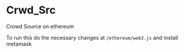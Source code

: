 # Crwd_Src

Crowd Source on ethereum

To run this do the necessary changes at `/ethereum/web3.js` and install metamask
